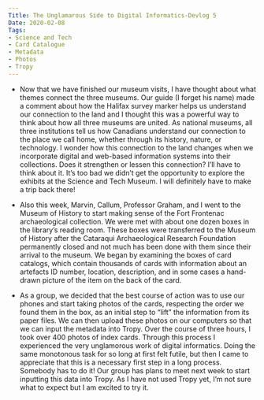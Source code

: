 ```yaml
---
Title: The Unglamarous Side to Digital Informatics-Devlog 5
Date: 2020-02-08
Tags:
- Science and Tech
- Card Catalogue
- Metadata
- Photos
- Tropy
---
```


+ Now that we have finished our museum visits, I have thought about what themes connect the three museums. Our guide (I forget his name) made a comment about how the Halifax survey marker helps us understand our connection to the land and I thought this was a powerful way to think about how all three museums are united. As national museums, all three institutions tell us how Canadians understand our connection to the place we call home, whether through its history, nature, or technology. I wonder how this connection to the land changes when we incorporate digital and web-based information systems into their collections. Does it strengthen or lessen this connection? I’ll have to think about it. It’s too bad we didn’t get the opportunity to explore the exhibits at the Science and Tech Museum. I will definitely have to make a trip back there!

+ Also this week, Marvin, Callum, Professor Graham, and I went to the Museum of History to start making sense of the Fort Frontenac archaeological collection. We were met with about one dozen boxes in the library’s reading room. These boxes were transferred to the Museum of History after the Cataraqui Archaeological Research Foundation permanently closed and not much has been done with them since their arrival to the museum. We began by examining the boxes of card catalogs, which contain thousands of cards with information about an artefacts ID number, location, description, and in some cases a hand-drawn picture of the item on the back of the card. 

+ As a group, we decided that the best course of action was to use our phones and start taking photos of the cards, respecting the order we found them in the box, as an initial step to “lift” the information from its paper files. We can then upload these photos on our computers so that we can input the metadata into Tropy. Over the course of three hours, I took over 400 photos of index cards. Through this process I experienced the very unglamorous work of digital informatics. Doing the same monotonous task for so long at first felt futile, but then I came to appreciate that this is a necessary first step in a long process. Somebody has to do it! Our group has plans to meet next week to start inputting this data into Tropy. As I have not used Tropy yet, I’m not sure what to expect but I am excited to try it. 
